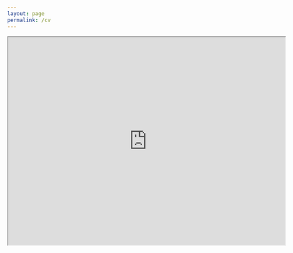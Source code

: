 ```yaml
---
layout: page
permalink: /cv
---
```


 <iframe src="https://drive.google.com/file/d/1EXM9wJ3UFmmrP6XpvVXRECAziuRA9lJZ/preview" width="640" height="480"></iframe>
